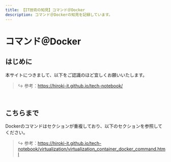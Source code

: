```yaml
---
title: 【IT技術の知見】コマンド＠Docker
description: コマンド＠Dockerの知見を記録しています。
---
```


# コマンド＠Docker

## はじめに

本サイトにつきまして、以下をご認識のほど宜しくお願いいたします。

> ↪️ 参考：https://hiroki-it.github.io/tech-notebook/

<br>

## こちらまで

Dockerのコマンドはセクションが重複しており、以下のセクションを参照してください。

> ↪️ 参考：https://hiroki-it.github.io/tech-notebook/virtualization/virtualization_container_docker_command.html

<br>
